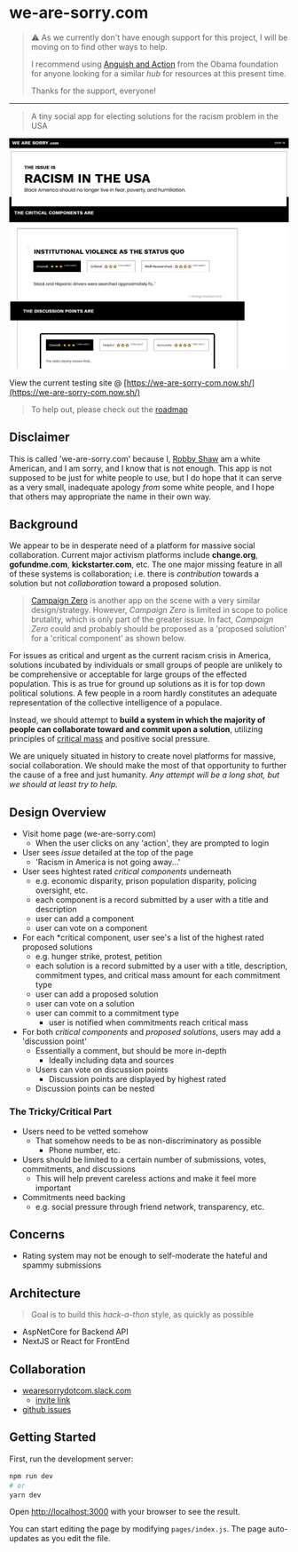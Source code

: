 # we-are-sorry.com

> :warning: As we currently don't have enough support for this project, I will be moving on to find other ways to help.
> 
> I recommend using [Anguish and Action](https://www.obama.org/anguish-and-action) from the Obama foundation for anyone 
> looking for a similar *hub* for resources at this present time.
> 
> Thanks for the support, everyone!

- - -

> A tiny social app for electing solutions for the racism problem in the USA

![site mockup](./media/mockup.png)

View the current testing site @ [https://we-are-sorry-com.now.sh/](https://we-are-sorry-com.now.sh/)

> To help out, please check out the [roadmap](./ROADMAP.md)

## Disclaimer

This is called 'we-are-sorry.com' because I, [Robby Shaw](https://github.com/robbynshaw) am a white American, and I am sorry, and I know that is not enough. This app is not supposed to be just for white people to use, but I do hope that it can serve as a very small, inadequate apology _from_ some white people, and I hope that others may appropriate the name in their own way.

## Background

We appear to be in desperate need of a platform for massive social collaboration. Current major activism platforms include **change.org**, **gofundme.com**, **kickstarter.com**, etc. The one major missing feature in all of these systems is collaboration; i.e. there is _contribution_ towards a solution but not _collaboration_ toward a proposed solution.

> [Campaign Zero](https://www.joincampaignzero.org/) is another app on the scene with a very similar design/strategy. However, _Campaign Zero_ is limited in scope to police brutality, which is only part of the greater issue. In fact, _Campaign Zero_ could and probably should be proposed as a 'proposed solution' for a 'critical component' as shown below.

For issues as critical and urgent as the current racism crisis in America, solutions incubated by individuals or small groups of people are unlikely to be comprehensive or acceptable for large groups of the effected population. This is as true for ground up solutions as it is for top down political solutions. A few people in a room hardly constitutes an adequate representation of the collective intelligence of a populace.

Instead, we should attempt to **build a system in which the majority of people can collaborate toward and commit upon a solution**, utilizing principles of [critical mass](<https://en.wikipedia.org/wiki/Critical_mass_(sociodynamics)>) and positive social pressure.

We are uniquely situated in history to create novel platforms for massive, social collaboration. We should make the most of that opportunity to further the cause of a free and just humanity. _Any attempt will be a long shot, but we should at least try to help._

## Design Overview

- Visit home page (we-are-sorry.com)
  - When the user clicks on any 'action', they are prompted to login
- User sees _issue_ detailed at the top of the page
  - 'Racism in America is not going away...'
- User sees hightest rated _critical components_ underneath
  - e.g. economic disparity, prison population disparity, policing oversight, etc.
  - each component is a record submitted by a user with a title and description
  - user can add a component
  - user can vote on a component
- For each \*critical component, user see's a list of the highest rated proposed solutions
  - e.g. hunger strike, protest, petition
  - each solution is a record submitted by a user with a title, description, commitment types, and critical mass amount for each commitment type
  - user can add a proposed solution
  - user can vote on a solution
  - user can commit to a commitment type
    - user is notified when commitments reach critical mass
- For both _critical components_ and _proposed solutions_, users may add a 'discussion point'
  - Essentially a comment, but should be more in-depth
    - Ideally including data and sources
  - Users can vote on discussion points
    - Discussion points are displayed by highest rated
  - Discussion points can be nested

### The Tricky/Critical Part

- Users need to be vetted somehow
  - That somehow needs to be as non-discriminatory as possible
    - Phone number, etc.
- Users should be limited to a certain number of submissions, votes, commitments, and discussions
  - This will help prevent careless actions and make it feel more important
- Commitments need backing
  - e.g. social pressure through friend network, transparency, etc.

## Concerns

- Rating system may not be enough to self-moderate the hateful and spammy submissions

## Architecture

> Goal is to build this _hack-a-thon_ style, as quickly as possible

- AspNetCore for Backend API
- NextJS or React for FrontEnd

## Collaboration

- [wearesorrydotcom.slack.com](https://wearesorrydotcom.slack.com)
  - [invite link](https://join.slack.com/t/wearesorrydotcom/shared_invite/zt-evxer2n8-IKlr_7~Eji~QUlUxS~do1Q)
- [github issues](https://github.com/robbynshaw/we-are-sorry.com/issues)

## Getting Started

First, run the development server:

```bash
npm run dev
# or
yarn dev
```

Open [http://localhost:3000](http://localhost:3000) with your browser to see the result.

You can start editing the page by modifying `pages/index.js`. The page auto-updates as you edit the file.
